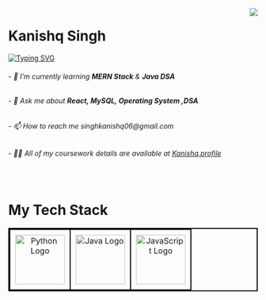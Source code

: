 <img align="right" src="https://visitor-badge.laobi.icu/badge?page_id=KanishqSingh.KanishqSingh" />

<h1>Kanishq Singh</h1>

<a href="https://git.io/typing-svg"><img src="https://readme-typing-svg.demolab.com?font=Fira+Code&pause=500&multiline=true&width=435&lines=Hello+Fellas!+Welcome+to+My+Profile" alt="Typing SVG" /></a>


<h6>- 🌱 I’m currently learning <b>MERN Stack</b> & <b>Java DSA</b></h6>
<h6>- 💬 Ask me about <b>React, MySQL, Operating System ,DSA</b></h6>
<h6>- 📫 How to reach me singhkanishq06@gmail.com</h6>
<h6>- 👨‍💻 All of my coursework details are available at <a href="https://kanishq-portfolio.vercel.app"
>Kanishq.profile</a></h6>

<br/>
<h1>My Tech Stack</h1>
 <table style="border: 2px solid black; border-collapse: collapse; width: 100%; text-align: center;">
        <tr>
            <td style="border: 2px solid black; padding: 10px;">
                <a href="[https://www.python.org](https://www.geeksforgeeks.org/c-programming-language/)" target="_blank">
                    <img src="[https://fastnetmon.com/wp-content/uploads/2016/08/python-logo.png](https://w7.pngwing.com/pngs/83/294/png-transparent-computer-icons-c-computer-programming-26-miscellaneous-text-rectangle-thumbnail.png)" alt="Python Logo" style="width: 100px; height: auto;">
                </a>
            </td>
            <td style="border: 2px solid black; padding: 10px;">
                <a href="https://www.oracle.com/java/" target="_blank">
                    <img src="https://images.javatpoint.com/core/images/java-logo1.png" alt="Java Logo" style="width: 100px; height: auto;">
                </a>
            </td>
            <td style="border: 2px solid black; padding: 10px;">
                <a href="https://developer.mozilla.org/en-US/docs/Web/JavaScript" target="_blank">
                    <img src="https://upload.wikimedia.org/wikipedia/commons/6/6a/JavaScript-logo.png" alt="JavaScript Logo" style="width: 100px; height: auto;">
                </a>
            </td>
        </tr>
    </table>
